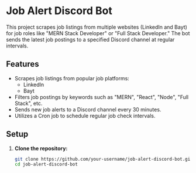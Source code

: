 # Job Alert Discord Bot

This project scrapes job listings from multiple websites (LinkedIn and Bayt) for job roles like "MERN Stack Developer" or "Full Stack Developer." The bot sends the latest job postings to a specified Discord channel at regular intervals.

## Features

- Scrapes job listings from popular job platforms:
  - LinkedIn
  - Bayt
- Filters job postings by keywords such as "MERN", "React", "Node", "Full Stack", etc.
- Sends new job alerts to a Discord channel every 30 minutes.
- Utilizes a Cron job to schedule regular job check intervals.

## Setup

1. **Clone the repository:**

   ```bash
   git clone https://github.com/your-username/job-alert-discord-bot.git
   cd job-alert-discord-bot
